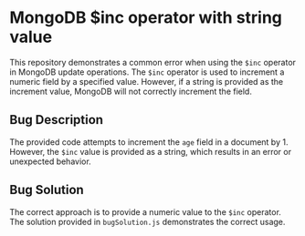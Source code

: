 # MongoDB $inc operator with string value

This repository demonstrates a common error when using the `$inc` operator in MongoDB update operations.  The `$inc` operator is used to increment a numeric field by a specified value.  However, if a string is provided as the increment value, MongoDB will not correctly increment the field.

## Bug Description

The provided code attempts to increment the `age` field in a document by 1. However, the `$inc` value is provided as a string, which results in an error or unexpected behavior.

## Bug Solution

The correct approach is to provide a numeric value to the `$inc` operator. The solution provided in `bugSolution.js` demonstrates the correct usage.